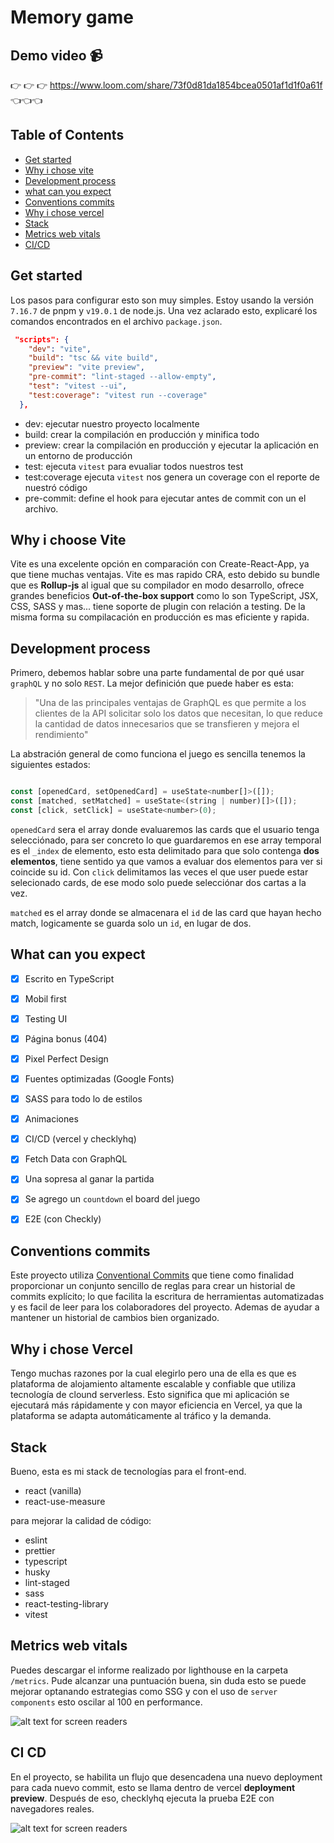 # Memory game

## Demo video 📹

👉 👉 👉 https://www.loom.com/share/73f0d81da1854bcea0501af1d1f0a61f 👈👈👈


## Table of Contents


- [Get started](#get-started)
- [Why i chose vite](#why-i-choose-vite)
- [Development process](#development-process)
- [what can you expect](#what-can-you-expect)
- [Conventions commits](#conventions-commits)
- [Why i chose vercel](#why-i-chose-vercel)
- [Stack](#stack)
- [Metrics web vitals](#metrics-web-vitals)
- [CI/CD](#ci-cd)

## Get started

Los pasos para configurar esto son muy simples. Estoy usando la versión `7.16.7` de pnpm y `v19.0.1` de node.js. Una vez aclarado esto, explicaré los comandos encontrados en el archivo `package.json`.


```json
 "scripts": {
    "dev": "vite",
    "build": "tsc && vite build",
    "preview": "vite preview",
    "pre-commit": "lint-staged --allow-empty",
    "test": "vitest --ui",
    "test:coverage": "vitest run --coverage"
  },
```

- dev: ejecutar nuestro proyecto localmente
- build: crear la compilación en producción y minifica todo
- preview: crear la compilación en producción y ejecutar la aplicación en un entorno de producción
- test: ejecuta `vitest` para evualiar todos nuestros test
- test:coverage ejecuta `vitest` nos genera un coverage con el reporte de nuestró código
- pre-commit: define el hook para ejecutar antes de commit con un el archivo.

## Why i choose Vite

Vite es una excelente opción en comparación con Create-React-App, ya que tiene muchas ventajas. Vite es mas rapido CRA, esto debido su bundle que es **Rollup-js** al igual que su compilador en modo desarrollo, ofrece grandes beneficios **Out-of-the-box support** como lo son TypeScript, JSX, CSS, SASS y mas... tiene soporte de plugin con relación a testing. De la misma forma su compilacación en producción es mas eficiente y rapida.

## Development process

Primero, debemos hablar sobre una parte fundamental de por qué usar `graphQL` y no solo `REST`. La mejor definición que puede haber es esta:

> "Una de las principales ventajas de GraphQL es que permite a los clientes de la API solicitar solo los datos que necesitan, lo que reduce la cantidad de datos innecesarios que se transfieren y mejora el rendimiento"

La abstración general de como funciona el juego es sencilla tenemos la siguientes estados:
```jsx

const [openedCard, setOpenedCard] = useState<number[]>([]);
const [matched, setMatched] = useState<(string | number)[]>([]);
const [click, setClick] = useState<number>(0);

```

`openedCard` sera el array donde evaluaremos las cards que el usuario tenga selecciónado, para ser concreto lo que guardaremos en ese array temporal es el `_index` de elemento, esto esta delimitado para que solo contenga **dos elementos**, tiene sentido ya que vamos a evaluar dos elementos para ver si coincide su id. Con `click` delimitamos las veces el que user puede estar selecionado cards, de ese modo solo puede selecciónar dos cartas a la vez.

`matched` es el array donde se almacenara el `id` de las card que hayan hecho match, logicamente se guarda solo un `id`, en lugar de dos.



## What can you expect

- [x] Escrito en TypeScript
- [x] Mobil first
- [x] Testing UI
- [x] Página bonus (404)
- [x] Pixel Perfect Design 
- [x] Fuentes optimizadas (Google Fonts)
- [x] SASS para todo lo de estilos
- [x] Animaciones
- [x] CI/CD (vercel y checklyhq)
- [x] Fetch Data con GraphQL
- [x] Una sopresa al ganar la partida
- [x] Se agrego un `countdown` el board del juego
- [x] E2E (con Checkly)


## Conventions commits

Este proyecto utiliza [Conventional Commits](https://www.conventionalcommits.org/en/v1.0.0/) que tiene como finalidad proporcionar un conjunto sencillo de reglas para crear un historial de commits explícito; lo que facilita la escritura de herramientas automatizadas y es facil de leer para los colaboradores del proyecto. Ademas de ayudar a mantener un historial de cambios bien organizado.

## Why i chose Vercel

Tengo muchas razones por la cual elegirlo pero una de ella es que es plataforma de alojamiento altamente escalable y confiable que utiliza tecnología de clound serverless. Esto significa que mi aplicación se ejecutará más rápidamente y con mayor eficiencia en Vercel, ya que la plataforma se adapta automáticamente al tráfico y la demanda.

## Stack

Bueno, esta es mi stack de tecnologías para el front-end.

- react (vanilla)
- react-use-measure

para mejorar la calidad de código:
- eslint
- prettier
- typescript
- husky
- lint-staged
- sass
- react-testing-library
- vitest

## Metrics web vitals


Puedes descargar el informe realizado por lighthouse en la carpeta `/metrics`. Pude alcanzar una puntuación buena, sin duda esto se puede mejorar optanando estrategias como SSG y con el uso de `server components` esto oscilar al 100 en performance.

![alt text for screen readers](https://i.ibb.co/XZXX19k/Screenshot-2023-03-09-at-17-55-17.png)

## CI CD

En el proyecto, se habilita un flujo que desencadena una nuevo deployment para cada nuevo commit, esto se llama dentro de vercel **deployment preview**. Después de eso, checklyhq ejecuta la prueba E2E con navegadores reales.

![alt text for screen readers](https://i.ibb.co/BnF3J92/Screenshot-2022-12-12-at-20-09-32.png)
